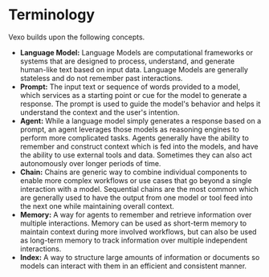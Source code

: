 # Terminology

Vexo builds upon the following concepts.

* **Language Model:** Language Models are computational frameworks or systems that are designed to process, understand, and generate human-like text based on input data. Language Models are generally stateless and do not remember past interactions.
* **Prompt:** The input text or sequence of words provided to a model, which services as a starting point or cue for the model to generate a response. The prompt is used to guide the model's behavior and helps it understand the context and the user's intention.
* **Agent:** While a language model simply generates a response based on a prompt, an agent leverages those models as reasoning engines to perform more complicated tasks. Agents generally have the ability to remember and construct context which is fed into the models, and have the ability to use external tools and data. Sometimes they can also act autonomously over longer periods of time.
* **Chain:** Chains are generic way to combine individual components to enable more complex workflows or use cases that go beyond a single interaction with a model. Sequential chains are the most common which are generally used to have the output from one model or tool feed into the next one while maintaining overall context.
* **Memory:** A way for agents to remember and retrieve information over multiple interactions. Memory can be used as short-term memory to maintain context during more involved workflows, but can also be used as long-term memory to track information over multiple independent interactions.
* **Index:** A way to structure large amounts of information or documents so models can interact with them in an efficient and consistent manner.
